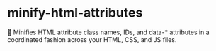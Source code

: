 # minify-html-attributes
💫 Minifies HTML attribute class names, IDs, and data-* attributes in a coordinated fashion across your HTML, CSS, and JS files.
